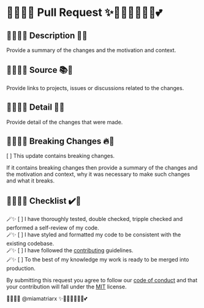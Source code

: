 # 🧚🏻‍♀️✨ Pull Request ✨🧚🏻‍♀️🦄🔮🏰💕

## 🧚🏻‍♀️✨ Description 💎🚀

Provide a summary of the changes and the motivation and context.

## 🧚🏻‍♀️✨ Source 📚🔮

Provide links to projects, issues or discussions related to the changes.

## 🧚🏻‍♀️✨ Detail 🎨🎶

Provide detail of the changes that were made.

## 🧚🏻‍♀️✨ Breaking Changes 🔥🐛

[ ] This update contains breaking changes.

If it contains breaking changes then provide a summary of the changes and the motivation and context, why it was necessary to make such changes and what it breaks.

## 🧚🏻‍♀️✨ Checklist ✔️👻

🪄✨ [ ] I have thoroughly tested, double checked, tripple checked and performed a self-review of my code.\
🪄✨ [ ] I have styled and formatted my code to be consistent with the existing codebase.\
🪄✨ [ ] I have followed the [contributing](https://github.com/miamatriarx/.github/blob/main/docs/contributing.md) guidelines.\
🪄✨ [ ] To the best of my knowledge my work is ready to be merged into production.

By submitting this request you agree to follow our [code of conduct](https://github.com/miamatriarx/.github/blob/main/docs/code_of_conduct.md) and that your contribution will fall under the [MIT](https://github.com/miamatriarx/.github/blob/main/license) license.

🧚🏻‍♀️✨ @miamatriarx ✨🧚🏻‍♀️🦄🔮🏰💕
